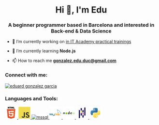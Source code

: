<h1 align="center">Hi 👋, I'm Edu</h1>
<h3 align="center">A beginner programmer based in Barcelona and interested in Back-end & Data Science</h3>

- 🔭 I’m currently working on [in IT Academy practical trainings](https://www.barcelonactiva.cat/ca/itacademy-empreses?utm_source=SEM&utm_medium=Cercadors&utm_content=SEM&utm_term=Empreses_Text_CAT&utm_campaign=IT_Academy)

- 🌱 I’m currently learning **Node.js**

<!-- - 🤝 I’m looking for help with [https://www.barcelonactiva.cat/ca/itacademy-empreses?utm_source=SEM&utm_medium=Cercadors&utm_content=SEM&utm_term=Empreses_Text_CAT&utm_campaign=IT_Academy](https://www.barcelonactiva.cat/ca/itacademy-empreses?utm_source=SEM&utm_medium=Cercadors&utm_content=SEM&utm_term=Empreses_Text_CAT&utm_campaign=IT_Academy) -->

- 📫 How to reach me **gonzalez.edu.duc@gmail.com**

<h3 align="left">Connect with me:</h3>
<p align="left">
<a href="https://linkedin.com/in/eduard gonzalez garcia" target="blank"><img align="center" src="https://raw.githubusercontent.com/rahuldkjain/github-profile-readme-generator/master/src/images/icons/Social/linked-in-alt.svg" alt="eduard gonzalez garcia" height="30" width="40" /></a>
</p>

<h3 align="left">Languages and Tools:</h3>
<p align="left"> <a href="https://www.w3.org/html/" target="_blank" rel="noreferrer"> <img src="https://raw.githubusercontent.com/devicons/devicon/master/icons/html5/html5-original-wordmark.svg" alt="html5" width="40" height="40"/> </a> <a href="https://developer.mozilla.org/en-US/docs/Web/JavaScript" target="_blank" rel="noreferrer"> <img src="https://raw.githubusercontent.com/devicons/devicon/master/icons/javascript/javascript-original.svg" alt="javascript" width="40" height="40"/> </a> <a href="https://www.microsoft.com/en-us/sql-server" target="_blank" rel="noreferrer"> <img src="https://www.svgrepo.com/show/303229/microsoft-sql-server-logo.svg" alt="mssql" width="40" height="40"/> </a> <a href="https://www.mysql.com/" target="_blank" rel="noreferrer"> <img src="https://raw.githubusercontent.com/devicons/devicon/master/icons/mysql/mysql-original-wordmark.svg" alt="mysql" width="40" height="40"/> </a> <a href="https://nodejs.org" target="_blank" rel="noreferrer"> <img src="https://raw.githubusercontent.com/devicons/devicon/master/icons/nodejs/nodejs-original-wordmark.svg" alt="nodejs" width="40" height="40"/> </a> <a href="https://pandas.pydata.org/" target="_blank" rel="noreferrer"> <img src="https://raw.githubusercontent.com/devicons/devicon/2ae2a900d2f041da66e950e4d48052658d850630/icons/pandas/pandas-original.svg" alt="pandas" width="40" height="40"/> </a> <a href="https://www.python.org" target="_blank" rel="noreferrer"> <img src="https://raw.githubusercontent.com/devicons/devicon/master/icons/python/python-original.svg" alt="python" width="40" height="40"/> </a> </p>

